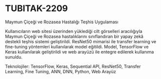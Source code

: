 # TUBITAK-2209

Maymun Çiçeği ve Rozasea Hastalığı Teşhis Uygulaması

Kullanıcıların web sitesi üzerinden yüklediği cilt görselleri aracılığıyla Maymun Çiçeği ve Rozasea hastalıklarını sınıflandıran bir yapay zekâ destekli teşhis sistemi geliştirildi. ResNet50 mimarisi ile transfer learning ve fine-tuning yöntemleri kullanılarak model eğitildi. Model, TensorFlow ve Keras kullanılarak geliştirildi ve web arayüzü ile entegre edilerek kullanıma sunuldu.

Teknolojiler: TensorFlow, Keras, Sequential API, ResNet50, Transfer Learning, Fine Tuning, ANN, DNN, Python, Web Arayüz
